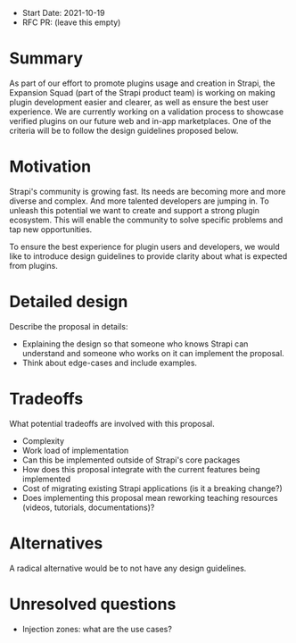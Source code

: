 - Start Date: 2021-10-19
- RFC PR: (leave this empty)

# Summary

As part of our effort to promote plugins usage and creation in Strapi, the Expansion Squad (part of the Strapi product team) is working on making plugin development easier and clearer, as well as ensure the best user experience. We are currently working on a validation process to showcase verified plugins on our future web and in-app marketplaces. One of the criteria will be to follow the design guidelines proposed below. 


# Motivation

Strapi's community is growing fast. Its needs are becoming more and more diverse and complex. And more talented developers are jumping in. To unleash this potential we want to create and support a strong plugin ecosystem. This will enable the community to solve specific problems and tap new opportunities. 

To ensure the best experience for plugin users and developers, we would like to introduce design guidelines to provide clarity about what is expected from plugins.

# Detailed design

Describe the proposal in details:

- Explaining the design so that someone who knows Strapi can understand and someone who works on it can implement the proposal. 
- Think about edge-cases and include examples.

# Tradeoffs

What potential tradeoffs are involved with this proposal.

- Complexity
- Work load of implementation
- Can this be implemented outside of Strapi's core packages
- How does this proposal integrate with the current features being implemented
- Cost of migrating existing Strapi applications (is it a breaking change?)
- Does implementing this proposal mean reworking teaching resources (videos, tutorials, documentations)?

# Alternatives

A radical alternative would be to not have any design guidelines.

# Unresolved questions

* Injection zones: what are the use cases?